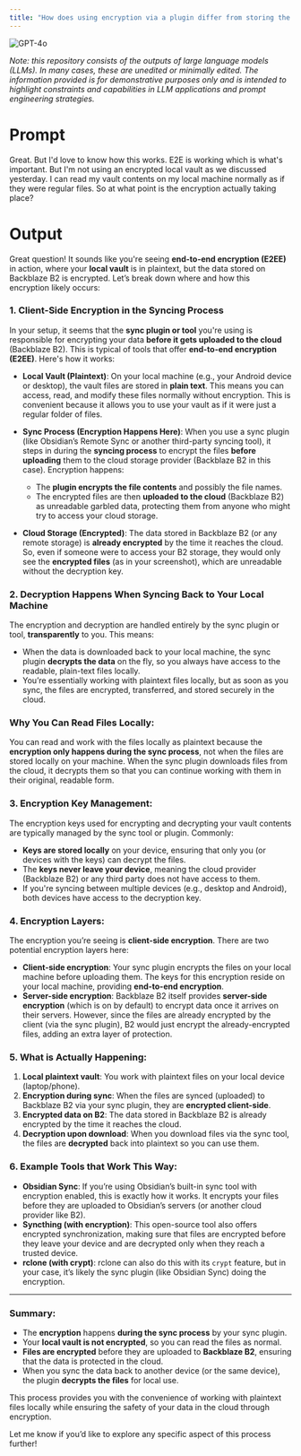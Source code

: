 ```yaml
---
title: "How does using encryption via a plugin differ from storing the vault in an encrypted vault"
---
```

![GPT-4o](https://img.shields.io/badge/GPT--4o-3333FF?style=for-the-badge&logo=openai&logoColor=white)



*Note: this repository consists of the outputs of large language models (LLMs). In many cases, these are unedited or minimally edited. The information provided is for demonstrative purposes only and is intended to highlight constraints and capabilities in LLM applications and prompt engineering strategies.*


# Prompt

Great. But I'd love to know how this works. E2E is working which is what's important. But I'm not using an encrypted local vault as we discussed yesterday. I can read my vault contents on my local machine normally as if they were regular files. So at what point is the encryption actually taking place?

# Output

Great question! It sounds like you're seeing **end-to-end encryption (E2EE)** in action, where your **local vault** is in plaintext, but the data stored on Backblaze B2 is encrypted. Let’s break down where and how this encryption likely occurs:

### **1. Client-Side Encryption in the Syncing Process**

In your setup, it seems that the **sync plugin or tool** you're using is responsible for encrypting your data **before it gets uploaded to the cloud** (Backblaze B2). This is typical of tools that offer **end-to-end encryption (E2EE)**. Here's how it works:

- **Local Vault (Plaintext)**: On your local machine (e.g., your Android device or desktop), the vault files are stored in **plain text**. This means you can access, read, and modify these files normally without encryption. This is convenient because it allows you to use your vault as if it were just a regular folder of files.
  
- **Sync Process (Encryption Happens Here)**: When you use a sync plugin (like Obsidian’s Remote Sync or another third-party syncing tool), it steps in during the **syncing process** to encrypt the files **before uploading** them to the cloud storage provider (Backblaze B2 in this case). Encryption happens:
  - The **plugin encrypts the file contents** and possibly the file names.
  - The encrypted files are then **uploaded to the cloud** (Backblaze B2) as unreadable garbled data, protecting them from anyone who might try to access your cloud storage.

- **Cloud Storage (Encrypted)**: The data stored in Backblaze B2 (or any remote storage) is **already encrypted** by the time it reaches the cloud. So, even if someone were to access your B2 storage, they would only see the **encrypted files** (as in your screenshot), which are unreadable without the decryption key.

### **2. Decryption Happens When Syncing Back to Your Local Machine**

The encryption and decryption are handled entirely by the sync plugin or tool, **transparently** to you. This means:

- When the data is downloaded back to your local machine, the sync plugin **decrypts the data** on the fly, so you always have access to the readable, plain-text files locally.
- You’re essentially working with plaintext files locally, but as soon as you sync, the files are encrypted, transferred, and stored securely in the cloud.

### **Why You Can Read Files Locally**:
You can read and work with the files locally as plaintext because the **encryption only happens during the sync process**, not when the files are stored locally on your machine. When the sync plugin downloads files from the cloud, it decrypts them so that you can continue working with them in their original, readable form.

### **3. Encryption Key Management**:
The encryption keys used for encrypting and decrypting your vault contents are typically managed by the sync tool or plugin. Commonly:
- **Keys are stored locally** on your device, ensuring that only you (or devices with the keys) can decrypt the files.
- The **keys never leave your device**, meaning the cloud provider (Backblaze B2) or any third party does not have access to them.
- If you're syncing between multiple devices (e.g., desktop and Android), both devices have access to the decryption key.

### **4. Encryption Layers**:
The encryption you’re seeing is **client-side encryption**. There are two potential encryption layers here:
- **Client-side encryption**: Your sync plugin encrypts the files on your local machine before uploading them. The keys for this encryption reside on your local machine, providing **end-to-end encryption**.
- **Server-side encryption**: Backblaze B2 itself provides **server-side encryption** (which is on by default) to encrypt data once it arrives on their servers. However, since the files are already encrypted by the client (via the sync plugin), B2 would just encrypt the already-encrypted files, adding an extra layer of protection.

### **5. What is Actually Happening:**
1. **Local plaintext vault**: You work with plaintext files on your local device (laptop/phone).
2. **Encryption during sync**: When the files are synced (uploaded) to Backblaze B2 via your sync plugin, they are **encrypted client-side**.
3. **Encrypted data on B2**: The data stored in Backblaze B2 is already encrypted by the time it reaches the cloud.
4. **Decryption upon download**: When you download files via the sync tool, the files are **decrypted** back into plaintext so you can use them.

### **6. Example Tools that Work This Way**:
- **Obsidian Sync**: If you’re using Obsidian’s built-in sync tool with encryption enabled, this is exactly how it works. It encrypts your files before they are uploaded to Obsidian’s servers (or another cloud provider like B2).
- **Syncthing (with encryption)**: This open-source tool also offers encrypted synchronization, making sure that files are encrypted before they leave your device and are decrypted only when they reach a trusted device.
- **rclone (with crypt)**: rclone can also do this with its `crypt` feature, but in your case, it’s likely the sync plugin (like Obsidian Sync) doing the encryption.

---

### **Summary:**
- The **encryption** happens **during the sync process** by your sync plugin.
- Your **local vault is not encrypted**, so you can read the files as normal.
- **Files are encrypted** before they are uploaded to **Backblaze B2**, ensuring that the data is protected in the cloud.
- When you sync the data back to another device (or the same device), the plugin **decrypts the files** for local use.

This process provides you with the convenience of working with plaintext files locally while ensuring the safety of your data in the cloud through encryption.

Let me know if you’d like to explore any specific aspect of this process further!